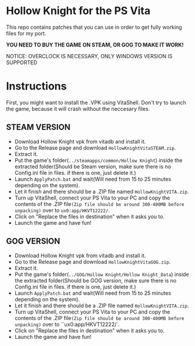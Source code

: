 # Hollow Knight for the PS Vita
This repo contains patches that you can use in order to get fully working files for my port.

**YOU NEED TO BUY THE GAME ON STEAM, OR GOG TO MAKE IT WORK!**

NOTICE: OVERCLOCK IS NECESSARY, ONLY WINDOWS VERSION IS SUPPORTED

# Instructions
First, you might want to install the .VPK using VitaShell. Don't try to launch the game, because it will crash without the neccesary files.

## STEAM VERSION
- Download Hollow Knight vpk from vitadb and install it.
- Go to the Release page and download ``HollowKnightVitaSTEAM.zip``.
- Extract it.
- Put the game's folder(```../steamapps/common/Hollow Knight```) inside the extracted folder(Should be Steam version, make sure there is no Config.ini file in files. if there is one, just delete it.)
- Launch ``ApplyPatch.bat`` and wait(Will need from 15 to 25 minutes depending on the system).
- Let it finish and there should be a .ZIP file named ``HollowKnightVITA.zip``.
- Turn up VitaShell, connect your PS Vita to your PC and copy the contents of the .ZIP file```(Zip file should be around 300-400MB before unpacking)``` over to ``ux0:app/HKVT12222/``.
- Click on "Replace the files in destination" when it asks you to.
- Launch the game and have fun!

## GOG VERSION
- Download Hollow Knight vpk from vitadb and install it.
- Go to the Release page and download ``HollowKnightVitaGOG.zip``.
- Extract it.
- Put the game's folder(```../GOG/Hollow Knight/Hollow Knight_Data```) inside the extracted folder(Should be GOG version, make sure there is no Config.ini file in files. if there is one, just delete it.)
- Launch ``ApplyPatch.bat`` and wait(Will need from 15 to 25 minutes depending on the system).
- Let it finish and there should be a .ZIP file named ``HollowKnightVITA.zip``.
- Turn up VitaShell, connect your PS Vita to your PC and copy the contents of the .ZIP file```(Zip file should be around 300-400MB before unpacking)``` over to ``ux0:app/HKVT12222/`.
- Click on "Replace the files in destination" when it asks you to.
- Launch the game and have fun!

